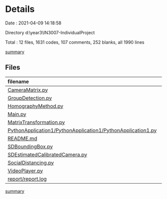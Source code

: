 # Details

Date : 2021-04-09 14:18:58

Directory d:\year3\IN3007-IndividualProject

Total : 12 files,  1631 codes, 107 comments, 252 blanks, all 1990 lines

[summary](results.md)

## Files
| filename | language | code | comment | blank | total |
| :--- | :--- | ---: | ---: | ---: | ---: |
| [CameraMatrix.py](/CameraMatrix.py) | Python | 47 | 0 | 4 | 51 |
| [GroupDetection.py](/GroupDetection.py) | Python | 57 | 4 | 24 | 85 |
| [HomographyMethod.py](/HomographyMethod.py) | Python | 52 | 0 | 11 | 63 |
| [Main.py](/Main.py) | Python | 2 | 0 | 1 | 3 |
| [MatrixTransformation.py](/MatrixTransformation.py) | Python | 31 | 1 | 14 | 46 |
| [PythonApplication1/PythonApplication1/PythonApplication1.py](/PythonApplication1/PythonApplication1/PythonApplication1.py) | Python | 87 | 14 | 42 | 143 |
| [README.md](/README.md) | Markdown | 2 | 0 | 1 | 3 |
| [SDBoundingBox.py](/SDBoundingBox.py) | Python | 18 | 2 | 2 | 22 |
| [SDEstimatedCalibratedCamera.py](/SDEstimatedCalibratedCamera.py) | Python | 30 | 21 | 14 | 65 |
| [SocialDistancing.py](/SocialDistancing.py) | Python | 110 | 52 | 56 | 218 |
| [VideoPlayer.py](/VideoPlayer.py) | Python | 118 | 13 | 23 | 154 |
| [report/report.log](/report/report.log) | Log | 1,077 | 0 | 60 | 1,137 |

[summary](results.md)